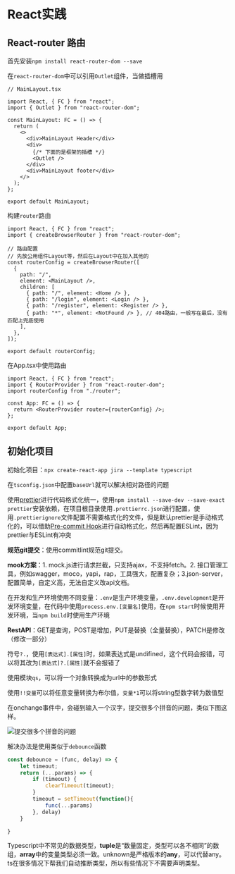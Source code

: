# React实践

## React-router 路由

首先安装`npm install react-router-dom --save`

在`react-router-dom`中可以引用`Outlet`组件，当做插槽用

```tsx
// MainLayout.tsx

import React, { FC } from "react";
import { Outlet } from "react-router-dom";

const MainLayout: FC = () => {
  return (
    <>
      <div>MainLayout Header</div>
      <div>
        {/* 下面的是框架的插槽 */}
        <Outlet />
      </div>
      <div>MainLayout footer</div>
    </>
  );
};

export default MainLayout;
```


构建`router`路由

```tsx
import React, { FC } from "react";
import { createBrowserRouter } from "react-router-dom";

// 路由配置
// 先放公用组件Layout等，然后在Layout中在加入其他的
const routerConfig = createBrowserRouter([
  {
    path: "/",
    element: <MainLayout />,
    children: [
      { path: "/", element: <Home /> },
      { path: "/login", element: <Login /> },
      { path: "/register", element: <Register /> },
      { path: "*", element: <NotFound /> }, // 404路由，一般写在最后，没有匹配上兜底使用
    ],
  },
]);

export default routerConfig;
```

在App.tsx中使用路由

```tsx
import React, { FC } from "react";
import { RouterProvider } from "react-router-dom";
import routerConfig from "./router";

const App: FC = () => {
  return <RouterProvider router={routerConfig} />;
};

export default App;
```

## 初始化项目

初始化项目：`npx create-react-app jira --template typescript`

在`tsconfig.json`中配置`baseUrl`就可以解决相对路径的问题

使用[prettier](https://prettier.io/)进行代码格式化统一，使用`npm install --save-dev --save-exact prettier`安装依赖，在项目根目录使用`.prettierrc.json`进行配置，使用`.prettierignore`文件配置不需要格式化的文件，但是默认prettier是手动格式化的，可以借助[Pre-commit Hook](https://prettier.io/docs/en/precommit.html)进行自动格式化，然后再配置ESLint，因为prettier与ESLint有冲突

**规范git提交**：使用commitlint规范git提交。

**mook方案**：1. mock.js进行请求拦截，只支持ajax，不支持fetch。2. 接口管理工具，例如swagger，moco，yapi，rap，工具强大，配置复杂；3.json-server，配置简单，自定义高，无法自定义改api文档。

在开发和生产环境使用不同变量：`.env`是生产环境变量，`.env.development`是开发环境变量，在代码中使用`process.env.[变量名]`使用，在`npm start`时候使用开发环境，当`npm build`时使用生产环境

**RestAPI**：GET是查询，POST是增加，PUT是替换（全量替换），PATCH是修改（修改一部分）

符号`?.`，使用`[表达式].[属性]`时，如果表达式是undifined，这个代码会报错，可以将其改为`[表达式]?.[属性]`就不会报错了

使用模块`qs`，可以将一个对象转换成为url中的参数形式

使用`!!变量`可以将任意变量转换为布尔值，`变量*1`可以将string型数字转为数值型

在onchange事件中，会碰到输入一个汉字，提交很多个拼音的问题，类似下图这样。

![提交很多个拼音的问题](https://ftp.bmp.ovh/imgs/2021/09/8a4fee45f72d7b3d.png)

解决办法是使用类似于`debounce`函数

```js
const debounce = (func, delay) => {
    let timeout;
    return (...params) => {
        if (timeout) {
            clearTimeout(timeout);
        }
        timeout = setTimeout(function(){
            func(...params)
        }, delay)
    }

}
```

Typescript中不常见的数据类型，**tuple**是“数量固定，类型可以各不相同”的数组，**array**中的变量类型必须一致。unknown是严格版本的**any**，可以代替any。ts在很多情况下帮我们自动推断类型，所以有些情况下不需要声明类型。